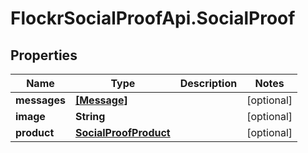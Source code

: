# FlockrSocialProofApi.SocialProof

## Properties
Name | Type | Description | Notes
------------ | ------------- | ------------- | -------------
**messages** | [**[Message]**](Message.md) |  | [optional] 
**image** | **String** |  | [optional] 
**product** | [**SocialProofProduct**](SocialProofProduct.md) |  | [optional] 
